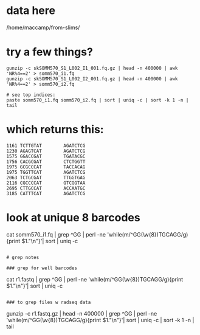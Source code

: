 
# data here
/home/maccamp/from-slims/

# try a few things?
```
gunzip -c skSOMM570_S1_L002_I1_001.fq.gz | head -n 400000 | awk 'NR%4==2' > somm570_i1.fq
gunzip -c skSOMM570_S1_L002_I2_001.fq.gz | head -n 400000 | awk 'NR%4==2' > somm570_i2.fq

# see top indices:
paste somm570_i1.fq somm570_i2.fq | sort | uniq -c | sort -k 1 -n | tail
```
# which returns this:

```
1161 TCTTGTAT        AGATCTCG
1230 AGAGTCAT        AGATCTCG
1575 GGACCGAT        TGATACGC
1756 CACGCGAT        CTCTGGTT
1975 GCGCCCAT        TACCACAG
1975 TGGTTCAT        AGATCTCG
2063 TCTGCGAT        TTGGTGAG
2116 CGCCCCAT        GTCGGTAA
2695 CTTGCCAT        ACCAATGC
3185 CATTTCAT        AGATCTCG
```

# look at unique 8 barcodes
cat somm570_i1.fq | grep ^GG | perl -ne 'while(m/^GG(\w{8})TGCAGG/g){print $1."\n"}'| sort | uniq -c

```

# grep notes

### grep for well barcodes

```
cat r1.fastq | grep ^GG | perl -ne 'while(m/^GG(\w{8})TGCAGG/g){print $1."\n"}'| sort | uniq -c
```

### to grep files w radseq data

```
gunzip -c r1.fastq.gz | head -n 400000 | grep ^GG | perl -ne 'while(m/^GG(\w{8})TGCAGG/g){print $1."\n"}'| sort | uniq -c | sort -k 1 -n | tail
```
